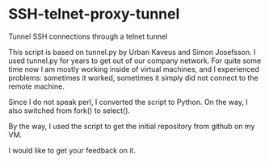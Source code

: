 SSH-telnet-proxy-tunnel
=======================

Tunnel SSH connections through a telnet tunnel

This script is based on tunnel.py by Urban Kaveus and Simon Josefsson.
I used tunnel.py for years to get out of our company network.
For quite some time now I am mostly working inside of virtual machines,
and I experienced problems: sometimes it worked,
sometimes it simply did not connect to the remote machine.

Since I do not speak perl, I converted the script to Python.
On the way, I also switched from fork() to select().

By the way, I used the script to get the initial repository from
github on my VM.

I would like to get your feedback on it.
